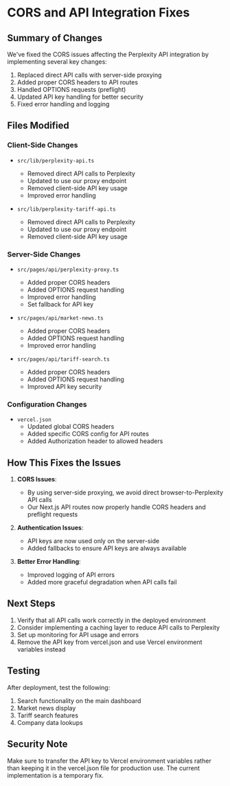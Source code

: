 # CORS and API Integration Fixes

## Summary of Changes
We've fixed the CORS issues affecting the Perplexity API integration by implementing several key changes:

1. Replaced direct API calls with server-side proxying
2. Added proper CORS headers to API routes
3. Handled OPTIONS requests (preflight)
4. Updated API key handling for better security
5. Fixed error handling and logging

## Files Modified

### Client-Side Changes
- `src/lib/perplexity-api.ts`
  - Removed direct API calls to Perplexity
  - Updated to use our proxy endpoint
  - Removed client-side API key usage
  - Improved error handling

- `src/lib/perplexity-tariff-api.ts`
  - Removed direct API calls to Perplexity
  - Updated to use our proxy endpoint
  - Removed client-side API key usage

### Server-Side Changes
- `src/pages/api/perplexity-proxy.ts`
  - Added proper CORS headers
  - Added OPTIONS request handling
  - Improved error handling
  - Set fallback for API key

- `src/pages/api/market-news.ts`
  - Added proper CORS headers
  - Added OPTIONS request handling
  - Improved error handling

- `src/pages/api/tariff-search.ts`
  - Added proper CORS headers
  - Added OPTIONS request handling
  - Improved API key security

### Configuration Changes
- `vercel.json`
  - Updated global CORS headers
  - Added specific CORS config for API routes
  - Added Authorization header to allowed headers

## How This Fixes the Issues
1. **CORS Issues**: 
   - By using server-side proxying, we avoid direct browser-to-Perplexity API calls
   - Our Next.js API routes now properly handle CORS headers and preflight requests

2. **Authentication Issues**:
   - API keys are now used only on the server-side
   - Added fallbacks to ensure API keys are always available

3. **Better Error Handling**:
   - Improved logging of API errors
   - Added more graceful degradation when API calls fail

## Next Steps
1. Verify that all API calls work correctly in the deployed environment
2. Consider implementing a caching layer to reduce API calls to Perplexity
3. Set up monitoring for API usage and errors
4. Remove the API key from vercel.json and use Vercel environment variables instead

## Testing
After deployment, test the following:
1. Search functionality on the main dashboard
2. Market news display
3. Tariff search features
4. Company data lookups

## Security Note
Make sure to transfer the API key to Vercel environment variables rather than keeping it in the vercel.json file for production use. The current implementation is a temporary fix.